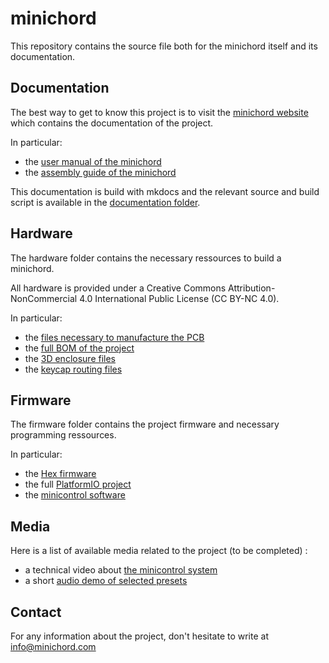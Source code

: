 # minichord 

This repository contains the source file both for the minichord itself and its documentation. 

## Documentation 

The best way to get to know this project is to visit the [minichord website](https://minichord.com/) which contains the documentation of the project. 

In particular:

- the [user manual of the minichord](https://minichord.com/user_manual/)
- the [assembly guide of the minichord](https://minichord.com/assembly/)

This documentation is build with mkdocs and the relevant source and build script is available in the [documentation folder](https://github.com/BenjaminPoilve/MiniChord/tree/main/documentation).

## Hardware 

The hardware folder contains the necessary ressources to build a minichord. 

All hardware is provided under a Creative Commons Attribution-NonCommercial 4.0 International Public
License (CC BY-NC 4.0). 

In particular: 

- the [files necessary to manufacture the PCB](https://github.com/BenjaminPoilve/MiniChord/tree/main/hardware/PCB)
- the [full BOM of the project](https://github.com/BenjaminPoilve/MiniChord/tree/main/hardware/BOM)
- the [3D enclosure files](https://github.com/BenjaminPoilve/MiniChord/tree/main/hardware/3D/rendering)
- the [keycap routing files](https://github.com/BenjaminPoilve/MiniChord/tree/main/hardware/graphics)

## Firmware 

The firmware folder contains the project firmware and necessary programming ressources.

In particular: 
- the [Hex firmware](https://github.com/BenjaminPoilve/MiniChord/blob/main/firmware/firmware.hex)
- the full [PlatformIO project](https://github.com/BenjaminPoilve/MiniChord/tree/main/firmware)
- the [minicontrol software](https://github.com/BenjaminPoilve/MiniChord/tree/main/firmware/mini_control)

## Media 

Here is a list of available media related to the project (to be completed) :

- a technical video about [the minicontrol system](https://www.youtube.com/watch?v=h-6qkhU_WoA&t=933s)
- a short [audio demo of selected presets](https://minichord.com/ressources/audio_demo.mp3)

## Contact 

For any information about the project, don't hesitate to write at info@minichord.com
